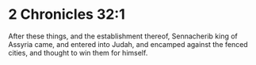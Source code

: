 # 2 Chronicles 32:1

After these things, and the establishment thereof, Sennacherib king of Assyria came, and entered into Judah, and encamped against the fenced cities, and thought to win them for himself.